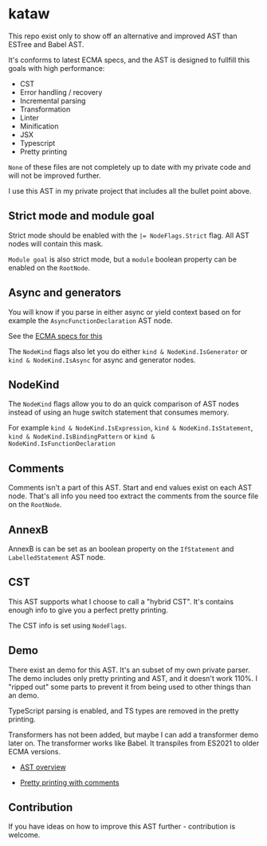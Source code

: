 # kataw

This repo exist only to show off an alternative and improved AST than ESTree and Babel AST.

It's conforms to latest ECMA specs, and the AST is designed to fullfill this goals with high performance:

* CST
* Error handling / recovery
* Incremental parsing
* Transformation
* Linter
* Minification
* JSX
* Typescript
* Pretty printing

`None` of these files are not completely up to date with my private code and will not be improved further.

I use this AST in my private project that includes all the bullet point above.


## Strict mode and module goal

Strict mode should be enabled with the `|= NodeFlags.Strict` flag. All AST nodes will contain this mask.

`Module goal` is also strict mode, but a `module` boolean property can be enabled on the `RootNode`.

## Async and generators

You will know if you parse in either async or yield context based on for example the `AsyncFunctionDeclaration` AST node.

See the [ECMA specs for this](https://tc39.es/ecma262/#prod-AsyncGeneratorDeclaration)

The `NodeKind` flags also let you do either `kind & NodeKind.IsGenerator`  or `kind & NodeKind.IsAsync` for async and generator nodes.

## NodeKind

The `NodeKind` flags allow you to do an quick comparison of AST nodes instead of using an huge switch statement that consumes memory.

For example `kind & NodeKind.IsExpression`, `kind & NodeKind.IsStatement`, `kind & NodeKind.IsBindingPattern` or
`kind & NodeKind.IsFunctionDeclaration`

## Comments

Comments isn't a part of this AST. Start and end values exist on each AST node. That's all info you need too extract the comments from
the source file on the `RootNode`.


## AnnexB

AnnexB is can be set as an boolean property on the `IfStatement` and `LabelledStatement` AST node.

## CST

This AST supports what I choose to call a "hybrid CST". It's contains enough info to give you a perfect pretty printing.

The CST info is set using `NodeFlags`.

## Demo

There exist an demo for this AST. It's an subset of my own private parser. The demo includes only pretty printing and AST, and
it doesn't work 110%. I "ripped out" some parts to prevent it from being used to other things than an demo.

TypeScript parsing is enabled, and TS types are removed in the pretty printing.

Transformers has not been added, but maybe I can add a transformer demo later on. The transformer works like Babel. It transpiles from
ES2021 to older ECMA versions.

* [AST overview](https://kataw.github.io/kataw/kataw_ast/)

* [Pretty printing with comments](https://kataw.github.io/kataw/kataw_print/)

## Contribution

If you have ideas on how to improve this AST further - contribution is welcome.
